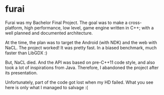 furai
=====

Furai was my Bachelor Final Project. The goal was to make a cross-platform, high performance, low level, game engine written in C++; with a well planned and documented architecture.

At the time, the plan was to target the Android (with NDK) and the web with NaCL. The project worked! It was pretty fast. In a biased benchmark, much faster than LibGDX :)

But, NaCL died. And the API was based on pre-C++11 code style, and also took a lot of inspirations from Java.
Therefore, I abandoned the project after its presentation.

Unfortunately, part of the code got lost when my HD failed. What you see here is only what I managed to salvage :(

